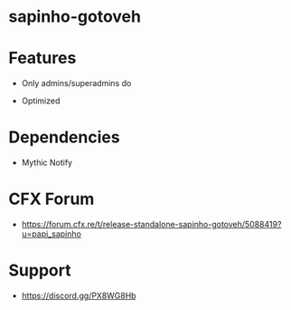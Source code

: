 # sapinho-gotoveh

# Features

  -  Only admins/superadmins do

  -  Optimized
  
# Dependencies

  -  Mythic Notify
  
# CFX Forum

  -  https://forum.cfx.re/t/release-standalone-sapinho-gotoveh/5088419?u=papi_sapinho
  
# Support

  -  https://discord.gg/PX8WG8Hb
